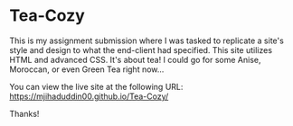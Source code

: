 # Tea-Cozy
This is my assignment submission where I was tasked to replicate a site's style and design to what the end-client had specified. This site utilizes HTML and advanced CSS. It's about tea! I could go for some Anise, Moroccan, or even Green Tea right now... 

You can view the live site at the following URL: https://mjihaduddin00.github.io/Tea-Cozy/

Thanks!
